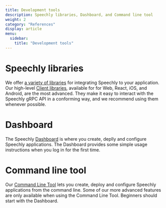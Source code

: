 ```yaml
---
title: Development tools
description: Speechly libraries, Dashboard, and Command line tool
weight: 2
category: "References"
display: article
menu:
  sidebar:
    title: "Development tools"
---
```


# Speechly libraries

We offer [a variety of libraries](/dev-tools/overview) for integrating Speechly to your application. Our high-level [Client libraries](/client-libraries/), available for for Web, React, iOS, and Android, are the most advanced. They make it easy to interact with the Speechly gRPC API in a conforming way, and we recommend using them whenever possible.

# Dashboard

The Speechly [Dashboard](/dev-tools/dashboard) is where you create, deplly and configure Speechly applications. The Dashboard provides some simple usage instructions when you log in for the first time.

# Command line tool

Our [Command Line Tool](/dev-tools/command-line-client/) lets you create, deploy and configure Speechly applications from the command line. Some of our more advanced features are only available when using the Command Line Tool. Beginners should start with the Dashboard.
